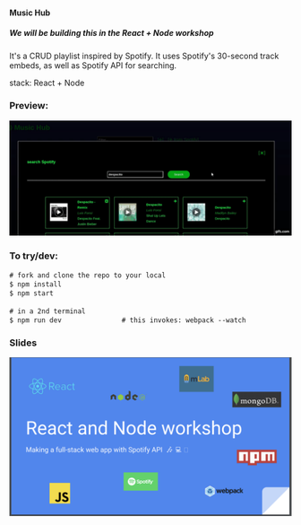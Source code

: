 #### Music Hub
##### We will be building this in the React + Node workshop

It's a CRUD playlist inspired by Spotify. It uses Spotify's 30-second track embeds,
as well as Spotify API for searching.

stack: React + Node


### Preview:

![Music Hub preview](./screens/preview.gif)



### To try/dev:
```
# fork and clone the repo to your local
$ npm install
$ npm start 

# in a 2nd terminal
$ npm run dev               # this invokes: webpack --watch
```


### Slides

[<img src="./react_node_workshop_slides.png">](https://github.com/lenmorld/rnw/raw/master/react_node_workshop_slides.pdf)


